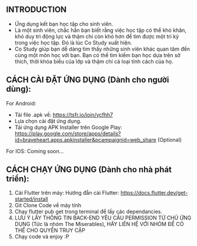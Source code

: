 ## INTRODUCTION 
* Ứng dụng kết bạn học tập cho sinh viên. 
* Là một sinh viên, chắc hẳn bạn biết rằng việc học tập có thể khó khăn,  khó duy trì động lực và thậm chí còn khó hơn để tìm được một tri kỷ trong việc học tập. Đó là lúc Co Study xuất hiện.
* Co Study giúp bạn dễ dàng tìm thấy những sinh viên khác quan tâm đến cùng một môn học với bạn. Bạn có thể tìm kiếm bạn học dựa trên sở thích, thời khóa biểu của lớp và thậm chí cả loại tính cách của họ.

## CÁCH CÀI ĐẶT ỨNG DỤNG (Dành cho người dùng):
For Android: 
* Tải file .apk về: https://tsfr.io/join/ycfhh7
* Lựa chọn cài đặt ứng dụng. 
* Tải ứng dụng APK Installer trên Google Play: https://play.google.com/store/apps/details?id=braveheart.apps.apkinstaller&pcampaignid=web_share (Optional) 

For IOS: Coming soon... 

## CÁCH CHẠY ỨNG DỤNG (Dành cho nhà phát triển): 
1. Cài Flutter trên máy: Hướng đẫn cài Flutter: https://docs.flutter.dev/get-started/install
2. Git Clone Code về máy tính
3. Chạy flutter pub get trong terminal để lấy các dependancies. 
4. LƯU Ý LẤY THÔNG TIN BACK-END YÊU CẦU PERMISSION TỪ CHỦ ỨNG DỤNG (Tức là nhóm The Miserables), HÃY LIÊN HỆ VỚI NHÓM ĐỂ CÓ THỂ CHO QUYỀN TRUY CẬP
5. Chạy code và enjoy :P 
